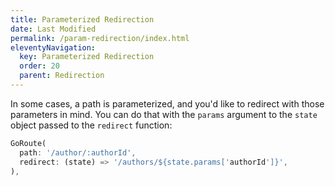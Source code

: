 ```yaml
---
title: Parameterized Redirection
date: Last Modified 
permalink: /param-redirection/index.html
eleventyNavigation:
  key: Parameterized Redirection
  order: 20
  parent: Redirection
---
```

In some cases, a path is parameterized, and you'd like to redirect with those
parameters in mind. You can do that with the `params` argument to the `state`
object passed to the `redirect` function:

```dart
GoRoute(
  path: '/author/:authorId',
  redirect: (state) => '/authors/${state.params['authorId']}',
),
```